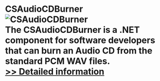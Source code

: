 # CSAudioCDBurner<br />![CSAudioCDBurner](https://mycommerce.akamaized.net/api/pimages/P300914532/BIG/300914532.PNG)<br />The CSAudioCDBurner is a .NET component for software developers that can burn an Audio CD from the standard PCM WAV files.<br />[>> Detailed information](https://secure.shareit.com/shareit/product.html?productid=300914532&affiliateid=200057808)